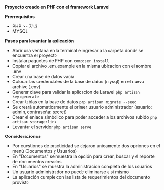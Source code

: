 **Proyecto creado en PHP con el framework Laravel**

**Prerrequisitos**
-   PHP >= 7.1.3
-   MYSQL

**Pasos para levantar la aplicación**
-   Abrir una ventana en la terminal e ingresar a la carpeta donde se encuentra el proyecto
-   Instalar paquetes de PHP con `composer install`
-   Copiar el archivo .env.example en la misma ubicacion con el nombre .env
-   Crear una base de datos vacia
-   Colocar las credenciales de la base de datos (mysql) en el nuevo archivo (.env)
-   Generar clave para validar la aplicacion de Laravel `php artisan key:generate`
-   Crear tablas en la base de datos `php artisan migrate --seed`
-   Se creará automaticamente el primer usuario administrador (usuario: admin, contraseña: secret)
-   Crear el enlace simbolico para poder acceder a los archivos subido `php artisan storage:link`
-   Levantar el servidor `php artisan serve`


**Consideraciones**
-   Por cuestiones de practicidad se dejaron unicamente dos opciones en el menú (Documentos y Usuarios)
-   En "Documentos" se muestra la opción para crear, buscar y el reporte de documentos creados
-   En "Usuarios" se muestra la administracion completa de los usuarios
-   Un usuario administrador no puede eliminarse a si mismo
-   La aplicación cumple con las lista de requerimientos del documento provisto
